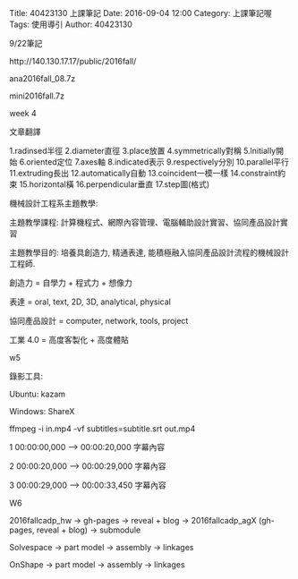 Title: 40423130  上課筆記
Date: 2016-09-04 12:00
Category: 上課筆記喔
Tags: 使用導引
Author: 40423130

<!-- PELICAN_END_SUMMARY -->

<p>9/22筆記</p>
<p>http://140.130.17.17/public/2016fall/ </p>
<p>ana2016fall_08.7z</p>
<p>mini2016fall.7z</p>

<p>week 4 </p>
<p>文章翻譯 </p>
<p>1.radinsed半徑 2.diameter直徑 3.place放置 4.symmetrically對稱 5.lnitially開始 6.oriented定位 7.axes軸 8.indicated表示 9.respectively分別 10.parallel平行 11.extruding長出 12.automatically自動 13.coincident一模一樣 14.constraint約束 15.horizontal橫 16.perpendicular垂直 17.step圖(格式)</p>

<p>機械設計工程系主題教學:</p>

<p>主題教學課程: 計算機程式、網際內容管理、電腦輔助設計實習、協同產品設計實習</p>

<p>主題教學目的: 培養具創造力, 精通表達, 能積極融入協同產品設計流程的機械設計工程師.</p>

<p>創造力 = 自學力 + 程式力 + 想像力</p>

<p>表達 = oral, text, 2D, 3D, analytical, physical</p>

<p>協同產品設計 = computer, network, tools, project</p>

<p>工業 4.0 = 高度客製化 + 高度體貼</p>

<p>w5</p>
<p>錄影工具:</p>

<p>Ubuntu: kazam</p>
<p>Windows: ShareX</p>
<p>ffmpeg -i in.mp4 -vf subtitles=subtitle.srt out.mp4</p>

<p>1 00:00:00,000 --> 00:00:20,000 字幕內容</p>
<p>2 00:00:20,000 --> 00:00:29,000 字幕內容</p>
<p>3 00:00:29,000 --> 00:00:33,450 字幕內容</p>
<p>W6</p>
<p>2016fallcadp_hw -> gh-pages -> reveal + blog -> 2016fallcadp_agX (gh-pages, reveal + blog) -> submodule</p>
<p>Solvespace -> part model -> assembly -> linkages</p>
<p>OnShape -> part model -> assembly -> linkages</p>